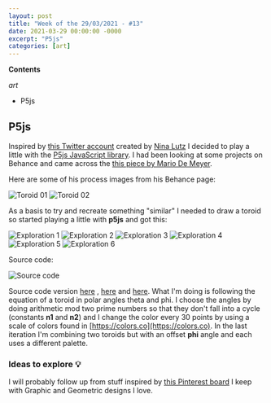 ```yaml
---
layout: post
title: "Week of the 29/03/2021 - #13"
date: 2021-03-29 00:00:00 -0000
excerpt: "P5js"
categories: [art]
---
```


**Contents**

*art*

- P5js

## P5js

Inspired by [this Twitter account](https://twitter.com/ninasketches) created by [Nina Lutz](https://twitter.com/ninalikespi) I decided to play a little with the [P5js JavaScript library](https://p5js.org). I had been looking at some projects on Behance and came across the [this piece by Mario De Meyer](https://www.behance.net/gallery/85859433/New-Scientist-Space-Time).

Here are some of his process images from his Behance page:

![Toroid 01](/assets/imgs/2021-03-29/donuts-01.jpg)
![Toroid 02](/assets/imgs/2021-03-29/donuts-02.jpg)


As a basis to try and recreate something "similar" I needed to draw a toroid so started playing a little with **p5js** and got this:

![Exploration 1](/assets/imgs/2021-03-29/d1.png)
![Exploration 2](/assets/imgs/2021-03-29/d2.png)
![Exploration 3](/assets/imgs/2021-03-29/d3.png)
![Exploration 4](/assets/imgs/2021-03-29/d4.png)
![Exploration 5](/assets/imgs/2021-03-29/d5.png)
![Exploration 6](/assets/imgs/2021-03-29/d6.png)

Source code:

![Source code](/assets/imgs/2021-03-29/carbon.png)

Source code version [here](https://gist.github.com/cesarmiquel/9f8917ceb50b4c1eef2060ce78e9410e) , [here](https://gist.github.com/cesarmiquel/95dca0e2e05eb765a88de41c41a0178e) and [here](https://gist.github.com/cesarmiquel/03c34e1a0618964df4c3e06f47d89534). What I'm doing is following the equation of a toroid in polar angles theta and phi. I choose the angles by doing arithmetic mod two prime numbers so that they don't fall into a cycle (constants **n1** and **n2**) and I change the color every 30 points by using a scale of colors found in [https://colors.co](https://colors.co). In the last iteration I'm combining two toroids but with an offset **phi** angle and each uses a different palette.


### Ideas to explore 💡

I will probably follow up from stuff inspired by [this Pinterest board](https://ar.pinterest.com/cesarmiquel/graphicgeometric-designs/) I keep with Graphic and Geometric designs I love.

